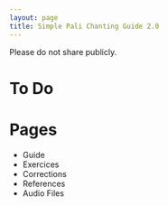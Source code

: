 ```yaml
---
layout: page
title: Simple Pali Chanting Guide 2.0
---
```

 
Please do not share publicly.

# To Do

# Pages

- Guide
- Exercices
- Corrections
- References
- Audio Files



